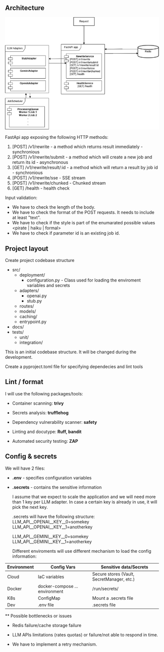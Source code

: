 
## Architecture

![alt text](https://github.com/torlakee/Camplight-RewriteForge-Service/blob/main/diagram.png)

FastApi app exposing the following HTTP methods:

1. [POST] /v1/rewrite - a method which returns result immediately - synchronious
2. [POST] /v1/rewrite/submit - a method which will create a new job and return its id - asynchronous
3. [GET] /v1/rewrite/result/:id - a method which will return a result by job id - synchronious
4. [POST] /v1/rewrite/sse - SSE stream
5. [POST] /v1/rewrite/chunked - Chunked stream
6. [GET] /health - health check


Input validation:
* We have to check the length of the body.
* We have to check the format of the POST requests. It needs to include at least "text".
* We have to check if the style is part of the enumarated possible values <pirate | haiku | formal>
* We have to check if parameter id is an existing job id.
 

## Project layout
 Create project codebase structure
* src/
  * deployment/
    * configuration.py - Class used for loading the enviroment variables and secrets
  * adapters/
    * openai.py
    * stub.py
  * routes/
  * models/
  * caching/
  * entrypoint.py
* docs/
* tests/
  * unit/
  * integration/

This is an initial codebase structure. It will be changed during the development. 

Create a pyproject.toml file for specifying dependecies and lint tools

## Lint / format
 I will use the following packages/tools:
* Container scanning: **trivy**
* Secrets analysis: **trufflehog**
* Dependency vulnerability scanner: **safety**
* Linting and docutype: **Ruff, bandit**

   
* Automated security testing: **ZAP**

## Config & secrets
  We will have 2 files:
  
* **.env** - specifies configuration variables
* **.secrets** - contains the sensitive information
   
  I assume that we expect to scale the application and we will need more than 1 key per LLM adapter. In case a certain key is already in use, it will pick the next key.
  
  .secrets will have the following structure:
  LLM_API__OPENAI__KEY__0=somekey
  LLM_API__OPENAI__KEY__1=anotherkey
  
  LLM_API__GEMINI__KEY__0=somekey
  LLM_API__GEMINI__KEY__1=anotherkey
  
  Different enviroments will use different mechanism to load the config information:
  
| Environment | Config Vars                    | Sensitive data/Secrets                     |
|-------------|--------------------------------|--------------------------------------------|
| Cloud       | IaC variables                  | Secure stores (Vault, SecretManager, etc.) |
| Docker      | docker-compose ... environment | /run/secrets/                              |
| K8s         | ConfigMap                      | Mount a .secrets file                      |
| Dev         | .env file                      | .secrets file                              |


** Possible bottlenecks or issues

* Redis failure/cache storage failure

* LLM APIs limitations (rates quotas) or failure/not able to respond in time.

* We have to implement a retry mechanism.

